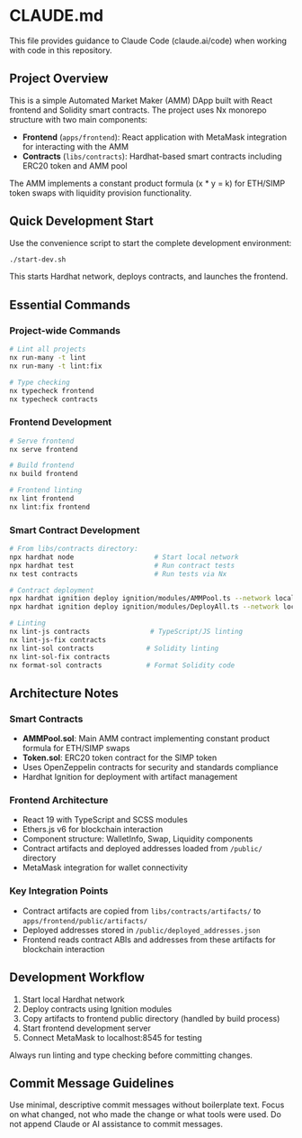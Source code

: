 # CLAUDE.md

This file provides guidance to Claude Code (claude.ai/code) when working with code in this repository.

## Project Overview

This is a simple Automated Market Maker (AMM) DApp built with React frontend and Solidity smart contracts. The project uses Nx monorepo structure with two main components:

- **Frontend** (`apps/frontend`): React application with MetaMask integration for interacting with the AMM
- **Contracts** (`libs/contracts`): Hardhat-based smart contracts including ERC20 token and AMM pool

The AMM implements a constant product formula (x * y = k) for ETH/SIMP token swaps with liquidity provision functionality.

## Quick Development Start

Use the convenience script to start the complete development environment:
```bash
./start-dev.sh
```
This starts Hardhat network, deploys contracts, and launches the frontend.

## Essential Commands

### Project-wide Commands
```bash
# Lint all projects
nx run-many -t lint
nx run-many -t lint:fix

# Type checking
nx typecheck frontend
nx typecheck contracts
```

### Frontend Development
```bash
# Serve frontend
nx serve frontend

# Build frontend
nx build frontend

# Frontend linting
nx lint frontend
nx lint:fix frontend
```

### Smart Contract Development
```bash
# From libs/contracts directory:
npx hardhat node                    # Start local network
npx hardhat test                    # Run contract tests
nx test contracts                   # Run tests via Nx

# Contract deployment
npx hardhat ignition deploy ignition/modules/AMMPool.ts --network localhost
npx hardhat ignition deploy ignition/modules/DeployAll.ts --network localhost

# Linting
nx lint-js contracts               # TypeScript/JS linting
nx lint-js-fix contracts
nx lint-sol contracts             # Solidity linting
nx lint-sol-fix contracts
nx format-sol contracts           # Format Solidity code
```

## Architecture Notes

### Smart Contracts
- **AMMPool.sol**: Main AMM contract implementing constant product formula for ETH/SIMP swaps
- **Token.sol**: ERC20 token contract for the SIMP token
- Uses OpenZeppelin contracts for security and standards compliance
- Hardhat Ignition for deployment with artifact management

### Frontend Architecture
- React 19 with TypeScript and SCSS modules
- Ethers.js v6 for blockchain interaction
- Component structure: WalletInfo, Swap, Liquidity components
- Contract artifacts and deployed addresses loaded from `/public/` directory
- MetaMask integration for wallet connectivity

### Key Integration Points
- Contract artifacts are copied from `libs/contracts/artifacts/` to `apps/frontend/public/artifacts/`
- Deployed addresses stored in `/public/deployed_addresses.json`
- Frontend reads contract ABIs and addresses from these artifacts for blockchain interaction

## Development Workflow

1. Start local Hardhat network
2. Deploy contracts using Ignition modules
3. Copy artifacts to frontend public directory (handled by build process)
4. Start frontend development server
5. Connect MetaMask to localhost:8545 for testing

Always run linting and type checking before committing changes.

## Commit Message Guidelines

Use minimal, descriptive commit messages without boilerplate text. Focus on what changed, not who made the change or what tools were used. Do not append Claude or AI assistance to commit messages.